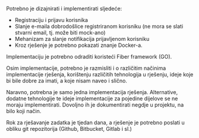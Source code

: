 Potrebno je dizajnirati i implementirati sljedeće:

- Registraciju i prijavu korisnika
- Slanje e-maila dobrodošlice registriranom korisniku (ne mora se slati stvarni email, tj. može
  biti mock-ano)
- Mehanizam za slanje notifikacija prijavljenom korisniku
- Kroz rješenje je potrebno pokazati znanje Docker-a.

Implementaciju je potrebno odraditi koristeći Fiber framework (GO).

Osim implementacije, potrebno je razmisliti i o različitim načinima implementacije rješenja,
korištenju različitih tehnologija u rješenju, ideje koje bi bile dobre za imati, a koje nisam naveo i
slično.

Naravno, potrebna je samo jedna implementacija rješenja. Alternative, dodatne tehnologije te ideje
implementacije za pojedine dijelove se ne moraju implementirati. Dovoljno ih je dokumentirati
negdje u projektu, na bilo koji način.

Rok za rješavanje zadatka je tjedan dana, a rješenje je potrebno poslati u obliku git repozitorija
(Github, Bitbucket, Gitlab i sl.)

